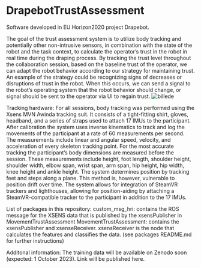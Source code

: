 # DrapebotTrustAssessment
Software developed in EU Horizon2020 project Drapebot.

The goal of the trust assessment system is to utilize body tracking and potentially other non-intrusive sensors, in combination with the state of the robot and the task context, to calculate the operator’s trust in the robot in real time during the draping process. By tracking the trust level throughout the collaboration session, based on the baseline trust of the operator, we can adapt the robot behavior according to our strategy for maintaining trust. An example of the strategy could be recognizing signs of decreases or disruptions of trust in the robot. When this occurs, we can send a signal to the robot’s operating system that the robot behavior should change, or signal should be sent to the operator via UI to regain trust. 
 ![billede](https://github.com/HRI-AAU/DrapebotTrustAssessment/assets/14195697/95cd86a1-f85c-4380-b47a-1623a785e7fe)

Tracking hardware:
For all sessions, body tracking was performed using the Xsens MVN Awinda tracking suit. It consists of a tight-fitting shirt, gloves, headband, and a series of straps used to attach 17 IMUs to the participant. After calibration the system uses inverse kinematics to track and log the movements of the participant at a rate of 60 measurements per second. The measurements include linear and angular speed, velocity, and acceleration of every skeleton tracking point. For the most accurate tracking the participant’s body dimensions are measured before the session. These measurements include height, foot length, shoulder height, shoulder width, elbow span, wrist span, arm span, hip height, hip width, knee height and ankle height. The system determines position by tracking feet and steps along a plane. This method is, however, vulnerable to position drift over time. The system allows for integration of SteamVR trackers and lighthouses, allowing for position-aiding by attaching a SteamVR-compatible tracker to the participant in addition to the 17 IMUs. 

List of packages in this repository:
custom_msg_hri: contains the ROS message for the XSENS data that is published by the xsensPublisher in MovementTrustAssessment
MovementTrustAssessment: contains the xsensPublisher and xsenseReceiver. xsensReceiver is the node that calculates the features and classifies the data.
(see packages README.md for further instructions)

Additonal information: 
The training data will be available on Zenodo soon (expected: 1 October 2023). Link will be published here.
